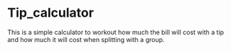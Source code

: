 # Tip_calculator
This is a simple calculator to workout how much the bill will cost 
with a tip and how much it will cost when splitting with a group.
